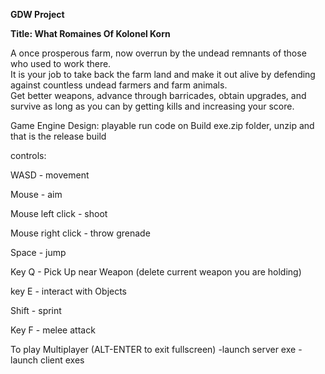 **GDW Project**

**Title: What Romaines Of Kolonel Korn**

A once prosperous farm, now overrun by the undead remnants of those who used to work there.  
It is your job to take back the farm land and make it out alive by defending against countless undead farmers and farm animals.  
Get better weapons, advance through barricades, obtain upgrades, and survive as long as you can by getting kills and increasing your score.

Game Engine Design: playable run code on Build exe.zip folder, unzip and that is the release build

controls:

WASD - movement

Mouse - aim

Mouse left click - shoot

Mouse right click - throw grenade

Space - jump

Key Q - Pick Up near Weapon (delete current weapon you are holding)

key E - interact with Objects

Shift - sprint

Key F - melee attack

To play Multiplayer (ALT-ENTER to exit fullscreen)
-launch server exe
-launch client exes
